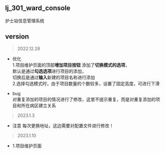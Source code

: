 ## lj_301_ward_console

护士站信息管理系统

## version

> 2022.12.28

* 优化  
1.项目维护页面的顶部**增加项目按钮**
添加了**切换模式的选项**，  
默认是通过**勾选选项**进行项目的添加，  
切换后是通过**输入**新建的项目名称进行添加  
2.选择勾选模式时，由于项目数量的个数较多，设置了固定高度，可进行下滑


* bug  
对重复添加的项目的情况进行了修改，这里不提示重复，而是对重复添加的项目和所在病区建立关系

> 2023.1.3

* 注意
每次更换地址，这边需要对配置文件进行修改！

> 2023.1.10
* 1.项目维护页面



